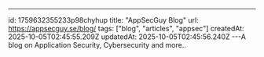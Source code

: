 ---
id: 1759632355233p98chyhup
title: "AppSecGuy Blog"
url: https://appsecguy.se/blog/
tags: ["blog", "articles", "appsec"]
createdAt: 2025-10-05T02:45:55.209Z
updatedAt: 2025-10-05T02:45:56.240Z
---A blog on Application Security, Cybersecurity and more..
